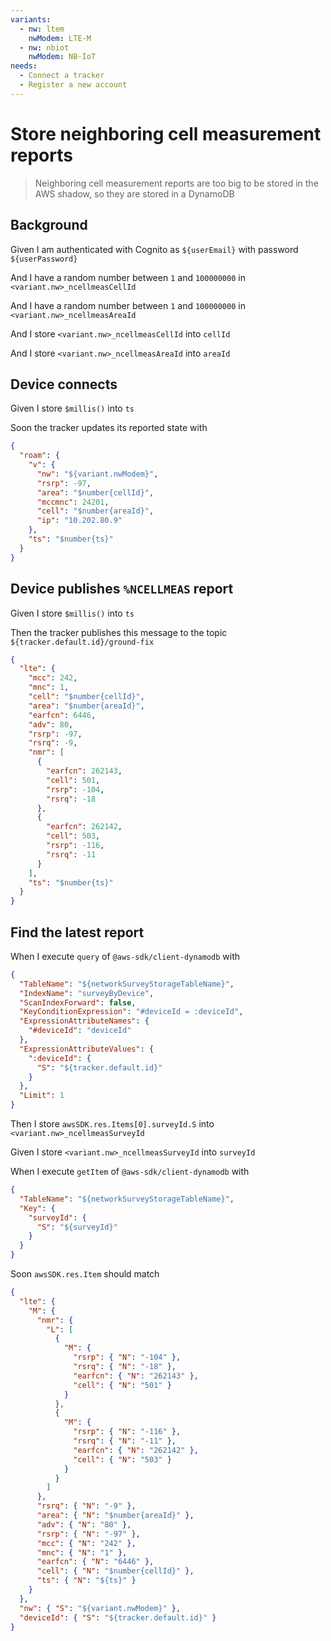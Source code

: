 ```yaml
---
variants:
  - nw: ltem
    nwModem: LTE-M
  - nw: nbiot
    nwModem: NB-IoT
needs:
  - Connect a tracker
  - Register a new account
---
```


# Store neighboring cell measurement reports

> Neighboring cell measurement reports are too big to be stored in the AWS
> shadow, so they are stored in a DynamoDB

## Background

Given I am authenticated with Cognito as `${userEmail}` with password
`${userPassword}`

And I have a random number between `1` and `100000000` in
`<variant.nw>_ncellmeasCellId`

And I have a random number between `1` and `100000000` in
`<variant.nw>_ncellmeasAreaId`

And I store `<variant.nw>_ncellmeasCellId` into `cellId`

And I store `<variant.nw>_ncellmeasAreaId` into `areaId`

<!-- @retry:delayExecution=2000 -->

## Device connects

Given I store `$millis()` into `ts`

<!-- @retryScenario -->

Soon the tracker updates its reported state with

```json
{
  "roam": {
    "v": {
      "nw": "${variant.nwModem}",
      "rsrp": -97,
      "area": "$number{cellId}",
      "mccmnc": 24201,
      "cell": "$number{areaId}",
      "ip": "10.202.80.9"
    },
    "ts": "$number{ts}"
  }
}
```

## Device publishes `%NCELLMEAS` report

Given I store `$millis()` into `ts`

Then the tracker publishes this message to the topic
`${tracker.default.id}/ground-fix`

```json
{
  "lte": {
    "mcc": 242,
    "mnc": 1,
    "cell": "$number{cellId}",
    "area": "$number{areaId}",
    "earfcn": 6446,
    "adv": 80,
    "rsrp": -97,
    "rsrq": -9,
    "nmr": [
      {
        "earfcn": 262143,
        "cell": 501,
        "rsrp": -104,
        "rsrq": -18
      },
      {
        "earfcn": 262142,
        "cell": 503,
        "rsrp": -116,
        "rsrq": -11
      }
    ],
    "ts": "$number{ts}"
  }
}
```

<!-- @retry:delayExecution=2000 -->

## Find the latest report

When I execute `query` of `@aws-sdk/client-dynamodb` with

```json
{
  "TableName": "${networkSurveyStorageTableName}",
  "IndexName": "surveyByDevice",
  "ScanIndexForward": false,
  "KeyConditionExpression": "#deviceId = :deviceId",
  "ExpressionAttributeNames": {
    "#deviceId": "deviceId"
  },
  "ExpressionAttributeValues": {
    ":deviceId": {
      "S": "${tracker.default.id}"
    }
  },
  "Limit": 1
}
```

Then I store `awsSDK.res.Items[0].surveyId.S` into
`<variant.nw>_ncellmeasSurveyId`

Given I store `<variant.nw>_ncellmeasSurveyId` into `surveyId`

When I execute `getItem` of `@aws-sdk/client-dynamodb` with

```json
{
  "TableName": "${networkSurveyStorageTableName}",
  "Key": {
    "surveyId": {
      "S": "${surveyId}"
    }
  }
}
```

<!-- @retryScenario -->

Soon `awsSDK.res.Item` should match

```json
{
  "lte": {
    "M": {
      "nmr": {
        "L": [
          {
            "M": {
              "rsrp": { "N": "-104" },
              "rsrq": { "N": "-18" },
              "earfcn": { "N": "262143" },
              "cell": { "N": "501" }
            }
          },
          {
            "M": {
              "rsrp": { "N": "-116" },
              "rsrq": { "N": "-11" },
              "earfcn": { "N": "262142" },
              "cell": { "N": "503" }
            }
          }
        ]
      },
      "rsrq": { "N": "-9" },
      "area": { "N": "$number{areaId}" },
      "adv": { "N": "80" },
      "rsrp": { "N": "-97" },
      "mcc": { "N": "242" },
      "mnc": { "N": "1" },
      "earfcn": { "N": "6446" },
      "cell": { "N": "$number{cellId}" },
      "ts": { "N": "${ts}" }
    }
  },
  "nw": { "S": "${variant.nwModem}" },
  "deviceId": { "S": "${tracker.default.id}" }
}
```
